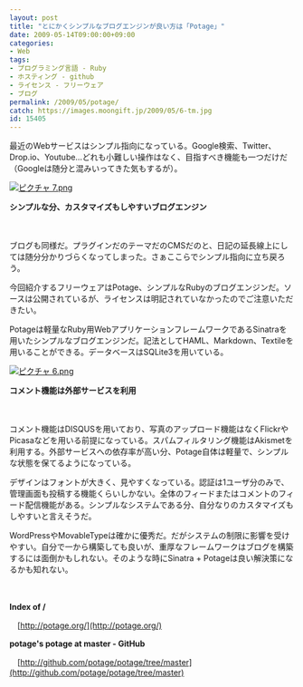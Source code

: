 ```yaml
---
layout: post
title: "とにかくシンプルなブログエンジンが良い方は「Potage」"
date: 2009-05-14T09:00:00+09:00
categories:
- Web
tags: 
- プログラミング言語 - Ruby
- ホスティング - github
- ライセンス - フリーウェア
- ブログ
permalink: /2009/05/potage/
catch: https://images.moongift.jp/2009/05/6-tm.jpg
id: 15405
---
```

最近のWebサービスはシンプル指向になっている。Google検索、Twitter、Drop.io、Youtube…どれも小難しい操作はなく、目指すべき機能も一つだけだ（Googleは随分と混みいってきた気もするが）。

  

[![ピクチャ 7.png](https://images.moongift.jp/2009/05/7-tm.jpg)](https://images.moongift.jp/2009/05/7.png)  
  
**シンプルな分、カスタマイズもしやすいブログエンジン**

  

　

  

ブログも同様だ。プラグインだのテーマだのCMSだのと、日記の延長線上にしては随分分かりづらくなってしまった。さぁここらでシンプル指向に立ち戻ろう。

  

今回紹介するフリーウェアはPotage、シンプルなRubyのブログエンジンだ。ソースは公開されているが、ライセンスは明記されていなかったのでご注意いただきたい。

  
<!--more-->

Potageは軽量なRuby用WebアプリケーションフレームワークであるSinatraを用いたシンプルなブログエンジンだ。記法としてHAML、Markdown、Textileを用いることができる。データベースはSQLite3を用いている。

  

[![ピクチャ 6.png](https://images.moongift.jp/2009/05/6-tm.jpg)](https://images.moongift.jp/2009/05/6.png)  
  
**コメント機能は外部サービスを利用**

  

　

  

コメント機能はDISQUSを用いており、写真のアップロード機能はなくFlickrやPicasaなどを用いる前提になっている。スパムフィルタリング機能はAkismetを利用する。外部サービスへの依存率が高い分、Potage自体は軽量で、シンプルな状態を保てるようになっている。

  

デザインはフォントが大きく、見やすくなっている。認証は1ユーザ分のみで、管理画面も投稿する機能くらいしかない。全体のフィードまたはコメントのフィード配信機能がある。シンプルなシステムである分、自分なりのカスタマイズもしやすいと言えそうだ。

  

WordPressやMovableTypeは確かに優秀だ。だがシステムの制限に影響を受けやすい。自分で一から構築しても良いが、重厚なフレームワークはブログを構築するには面倒かもしれない。そのような時にSinatra + Potageは良い解決策になるかも知れない。

  

　

  

**Index of /**  
  
　[http://potage.org/](http://potage.org/)

  

**potage's potage at master - GitHub**  
  
　[http://github.com/potage/potage/tree/master](http://github.com/potage/potage/tree/master)

  
